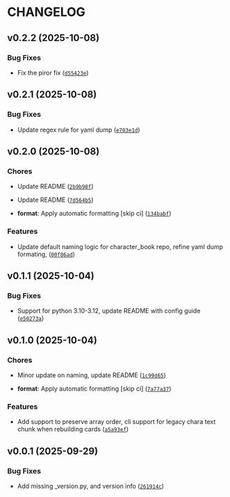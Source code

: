 # CHANGELOG


## v0.2.2 (2025-10-08)

### Bug Fixes

- Fix the piror fix
  ([`d55423e`](https://github.com/Nya-Foundation/card-forge/commit/d55423ea6b29db1689814a7eed805c1835918762))


## v0.2.1 (2025-10-08)

### Bug Fixes

- Update regex rule for yaml dump
  ([`e703e1d`](https://github.com/Nya-Foundation/card-forge/commit/e703e1d7e04ae2ab8eb545f7e782cc6b35cb76d9))


## v0.2.0 (2025-10-08)

### Chores

- Update README
  ([`2b9b98f`](https://github.com/Nya-Foundation/card-forge/commit/2b9b98f8db66910ef5c6721c04075eeaa624d8ee))

- Update README
  ([`7d564b5`](https://github.com/Nya-Foundation/card-forge/commit/7d564b5e54c7dc7c1fd439d6a9e9e6cf31bd6fca))

- **format**: Apply automatic formatting [skip ci]
  ([`134babf`](https://github.com/Nya-Foundation/card-forge/commit/134babf0d5e034dd9e77784c1a5db0e0acc26f07))

### Features

- Update default naming logic for character_book repo, refine yaml dump formating,
  ([`00f86ad`](https://github.com/Nya-Foundation/card-forge/commit/00f86ade17ae7903795c28b9a1c0ba645e36319a))


## v0.1.1 (2025-10-04)

### Bug Fixes

- Support for python 3.10-3.12, update README with config guide
  ([`e50273a`](https://github.com/Nya-Foundation/card-forge/commit/e50273a5f3ab53f225964456a3aa20441e98dc44))


## v0.1.0 (2025-10-04)

### Chores

- Minor update on naming, update README
  ([`1c99d65`](https://github.com/Nya-Foundation/card-forge/commit/1c99d65f7edc647838e2af7ee10219a4d5d7cdca))

- **format**: Apply automatic formatting [skip ci]
  ([`7a77a37`](https://github.com/Nya-Foundation/card-forge/commit/7a77a37027caeab2175d8d312b78ed192cdc51b0))

### Features

- Add support to preserve array order, cli support for legacy chara text chunk when rebuilding cards
  ([`a5a93ef`](https://github.com/Nya-Foundation/card-forge/commit/a5a93efb230edff0f62a4eb652f53fd28e40dd08))


## v0.0.1 (2025-09-29)

### Bug Fixes

- Add missing _version.py, and version info
  ([`261914c`](https://github.com/Nya-Foundation/card-forge/commit/261914ce34a906f71d0ac828ea10176365393a77))
